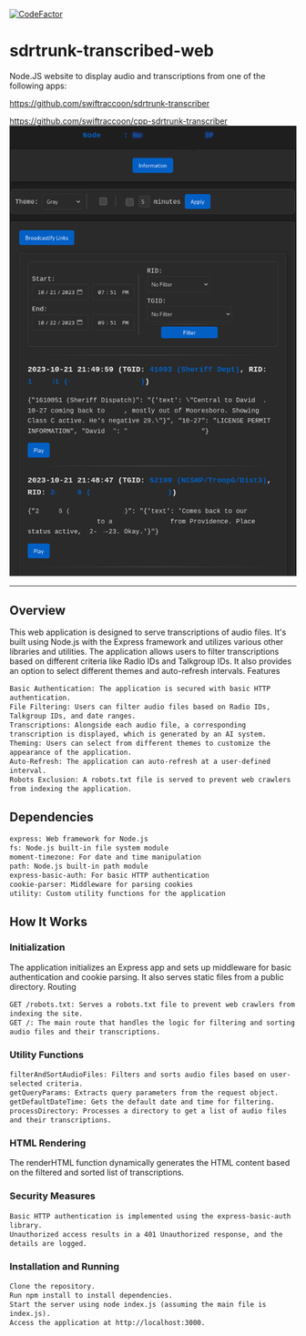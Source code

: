 [![CodeFactor](https://www.codefactor.io/repository/github/swiftraccoon/sdrtrunk-transcribed-web/badge)](https://www.codefactor.io/repository/github/swiftraccoon/sdrtrunk-transcribed-web)
# sdrtrunk-transcribed-web
Node.JS website to display audio and transcriptions from one of the following apps:

https://github.com/swiftraccoon/sdrtrunk-transcriber

https://github.com/swiftraccoon/cpp-sdrtrunk-transcriber
![Screenshot](Screenshot.png)

-------------------------------------------------------------------------------
## Overview

This web application is designed to serve transcriptions of audio files. It's built using Node.js with the Express framework and utilizes various other libraries and utilities. The application allows users to filter transcriptions based on different criteria like Radio IDs and Talkgroup IDs. It also provides an option to select different themes and auto-refresh intervals.
Features

    Basic Authentication: The application is secured with basic HTTP authentication.
    File Filtering: Users can filter audio files based on Radio IDs, Talkgroup IDs, and date ranges.
    Transcriptions: Alongside each audio file, a corresponding transcription is displayed, which is generated by an AI system.
    Theming: Users can select from different themes to customize the appearance of the application.
    Auto-Refresh: The application can auto-refresh at a user-defined interval.
    Robots Exclusion: A robots.txt file is served to prevent web crawlers from indexing the application.

## Dependencies

    express: Web framework for Node.js
    fs: Node.js built-in file system module
    moment-timezone: For date and time manipulation
    path: Node.js built-in path module
    express-basic-auth: For basic HTTP authentication
    cookie-parser: Middleware for parsing cookies
    utility: Custom utility functions for the application

## How It Works
### Initialization

The application initializes an Express app and sets up middleware for basic authentication and cookie parsing. It also serves static files from a public directory.
Routing

    GET /robots.txt: Serves a robots.txt file to prevent web crawlers from indexing the site.
    GET /: The main route that handles the logic for filtering and sorting audio files and their transcriptions.

### Utility Functions

    filterAndSortAudioFiles: Filters and sorts audio files based on user-selected criteria.
    getQueryParams: Extracts query parameters from the request object.
    getDefaultDateTime: Gets the default date and time for filtering.
    processDirectory: Processes a directory to get a list of audio files and their transcriptions.

### HTML Rendering

The renderHTML function dynamically generates the HTML content based on the filtered and sorted list of transcriptions.
### Security Measures

    Basic HTTP authentication is implemented using the express-basic-auth library.
    Unauthorized access results in a 401 Unauthorized response, and the details are logged.

### Installation and Running

    Clone the repository.
    Run npm install to install dependencies.
    Start the server using node index.js (assuming the main file is index.js).
    Access the application at http://localhost:3000.
